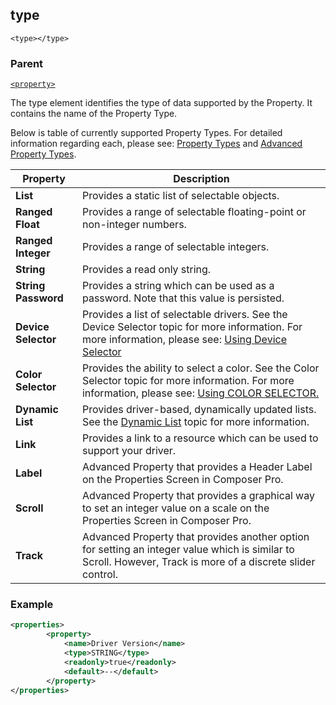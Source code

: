 ## type

`<type></type>`


### Parent

[`<property>`][1]


The type element identifies the type of data supported by the Property. It contains the name of the Property Type. 

Below is table of currently supported Property Types. For detailed information regarding each, please see: [Property Types][2] and [Advanced Property Types][3].

| Property            | Description                                                                                                                                                   |
| ------------------- | ------------------------------------------------------------------------------------------------------------------------------------------------------------- |
| **List**            | Provides a static list of selectable objects.                                                                                                                 |
| **Ranged Float**    | Provides a range of selectable floating-point or non-integer numbers.                                                                                         |
| **Ranged Integer**  | Provides a range of selectable integers.                                                                                                                      |
| **String**          | Provides a  read only string.                                                                                                                                 |
| **String Password** | Provides a string which can be used as a password. Note that this value is persisted.                                                                         |
| **Device Selector** | Provides a list of selectable drivers. See the Device Selector topic for more information. For more information, please see: [Using Device Selector][4]       |
| **Color Selector**  | Provides the ability to select a color. See the Color Selector topic for more information. For more information, please see: [Using COLOR SELECTOR.][5]       |
| **Dynamic List**    | Provides driver-based, dynamically updated lists. See the [Dynamic List][6] topic for more information.                                                       |
| **Link**            | Provides a link to a resource which can be used to support your driver.                                                                                       |
| **Label**           | Advanced Property that provides a Header Label on the Properties Screen in Composer Pro.                                                                      |
| **Scroll**          | Advanced Property that provides a graphical way to set an integer value on a scale on the Properties Screen in Composer Pro.                                  |
| **Track**           | Advanced Property that provides another option  for setting an integer value which is similar to Scroll. However, Track is more of a discrete slider control. |

### Example

```xml
<properties>
		<property>
			<name>Driver Version</name>
			<type>STRING</type>
			<readonly>true</readonly>
			<default>--</default>
		</property>
</properties>
```




[1]:	https://snap-one.github.io/docs-driverworks-xml/#properties-xml-property
[2]:	https://snap-one.github.io/docs-driverworks-fundamentals/#composerpro-the-interface-into-the-sdk
[3]:	https://snap-one.github.io/docs-driverworks-fundamentals/#composerpro-the-interface-into-the-sdk-advanced-properties
[4]:	https://snap-one.github.io/docs-driverworks-fundamentals/#composerpro-the-interface-into-the-sdk-using-the-device-selector-property
[5]:	https://snap-one.github.io/docs-driverworks-fundamentals/#composerpro-the-interface-into-the-sdk-using-the-color-selector-property
[6]:	https://snap-one.github.io/docs-driverworks-fundamentals/#composerpro-the-interface-into-the-sdk-dynamic-list-properties